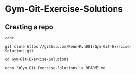 # Gym-Git-Exercise-Solutions

## Creating a repo

```
code

git clone https://github.com/KennyKvn001/Gym-Git-Exercise-Solutions.git

cd Gym-Git-Exercise-Solutions

echo "#Gym-Git-Exercise-Solutions" > README.md

```
